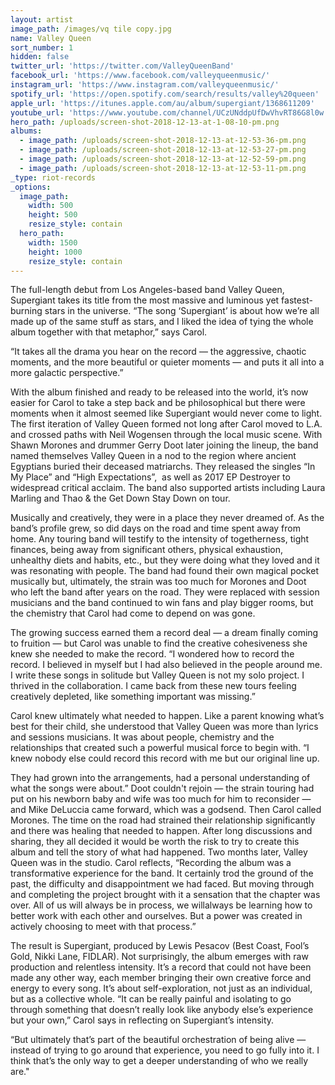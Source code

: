 ```yaml
---
layout: artist
image_path: /images/vq tile copy.jpg
name: Valley Queen
sort_number: 1
hidden: false
twitter_url: 'https://twitter.com/ValleyQueenBand'
facebook_url: 'https://www.facebook.com/valleyqueenmusic/'
instagram_url: 'https://www.instagram.com/valleyqueenmusic/'
spotify_url: 'https://open.spotify.com/search/results/valley%20queen'
apple_url: 'https://itunes.apple.com/au/album/supergiant/1368611209'
youtube_url: 'https://www.youtube.com/channel/UCzUNddpUfDwVhvRT86G8l0w'
hero_path: /uploads/screen-shot-2018-12-13-at-1-08-10-pm.png
albums:
  - image_path: /uploads/screen-shot-2018-12-13-at-12-53-36-pm.png
  - image_path: /uploads/screen-shot-2018-12-13-at-12-53-27-pm.png
  - image_path: /uploads/screen-shot-2018-12-13-at-12-52-59-pm.png
  - image_path: /uploads/screen-shot-2018-12-13-at-12-53-11-pm.png
_type: riot-records
_options:
  image_path:
    width: 500
    height: 500
    resize_style: contain
  hero_path:
    width: 1500
    height: 1000
    resize_style: contain
---
```


The full-length debut from Los Angeles-based band Valley Queen, Supergiant takes its title from the most massive and luminous yet fastest-burning stars in the universe. “The song ‘Supergiant’ is about how we’re all made up of the same stuff as stars, and I liked the idea of tying the whole album together with that metaphor,” says Carol.

“It takes all the drama you hear on the record — the aggressive, chaotic moments, and the more beautiful or quieter moments — and puts it all into a more galactic perspective.”

With the album finished and ready to be released into the world, it’s now easier for Carol to take a step back and be philosophical but there were moments when it almost seemed like Supergiant would never come to light. The first iteration of Valley Queen formed not long after Carol moved to L.A. and crossed paths with Neil Wogensen through the local music scene. With Shawn Morones and drummer Gerry Doot later joining the lineup, the band named themselves Valley Queen in a nod to the region where ancient Egyptians buried their deceased matriarchs. They released the singles “In My Place” and “High Expectations”,  as well as 2017 EP Destroyer to widespread critical acclaim. The band also supported artists including Laura Marling and Thao & the Get Down Stay Down on tour.

Musically and creatively, they were in a place they never dreamed of. As the band’s profile grew, so did days on the road and time spent away from home. Any touring band will testify to the intensity of togetherness, tight finances, being away from significant others, physical exhaustion, unhealthy diets and habits, etc., but they were doing what they loved and it was resonating with people. The band had found their own magical pocket musically but, ultimately, the strain was too much for Morones and Doot who left the band after years on the road. They were replaced with session musicians and the band continued to win fans and play bigger rooms, but the chemistry that Carol had come to depend on was gone.

The growing success earned them a record deal — a dream finally coming to fruition — but Carol was unable to find the creative cohesiveness she knew she needed to make the record. “I wondered how to record the record. I believed in myself but I had also believed in the people around me. I write these songs in solitude but Valley Queen is not my solo project. I thrived in the collaboration. I came back from these new tours feeling creatively depleted, like something important was missing.”

Carol knew ultimately what needed to happen. Like a parent knowing what’s best for their child, she understood that Valley Queen was more than lyrics and sessions musicians. It was about people, chemistry and the relationships that created such a powerful musical force to begin with. “I knew nobody else could record this record with me but our original line up.

They had grown into the arrangements, had a personal understanding of what the songs were about.” Doot couldn't rejoin — the strain touring had put on his newborn baby and wife was too much for him to reconsider — and Mike DeLuccia came forward, which was a godsend. Then Carol called Morones. The time on the road had strained their relationship significantly and there was healing that needed to happen. After long discussions and sharing, they all decided it would be worth the risk to try to create this album and tell the story of what had happened. Two months later, Valley Queen was in the studio. Carol reflects, “Recording the album was a transformative experience for the band. It certainly trod the ground of the past, the difficulty and disappointment we had faced. But moving through and completing the project brought with it a sensation that the chapter was over. All of us will always be in process, we willalways be learning how to better work with each other and ourselves. But a power was created in actively choosing to meet with that process.”

The result is Supergiant, produced by Lewis Pesacov (Best Coast, Fool’s Gold, Nikki Lane, FIDLAR). Not surprisingly, the album emerges with raw production and relentless intensity. It’s a record that could not have been made any other way, each member bringing their own creative force and energy to every song. It’s about self-exploration, not just as an individual, but as a collective whole. “It can be really painful and isolating to go through something that doesn’t really look like anybody else’s experience but your own,” Carol says in reflecting on Supergiant’s intensity.

“But ultimately that’s part of the beautiful orchestration of being alive — instead of trying to go around that experience, you need to go fully into it. I think that’s the only way to get a deeper understanding of who we really are."